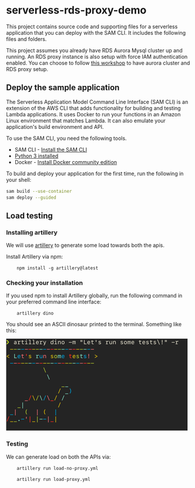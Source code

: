 # serverless-rds-proxy-demo

This project contains source code and supporting files for a serverless application that you can deploy with the SAM CLI. It includes the following files and folders.

This project assumes you already have RDS Aurora Mysql cluster up and running. An RDS proxy instance
is also setup with force IAM authentication enabled. You can choose to follow [this workshop](https://awsauroralabsmy.com/) to have aurora cluster and 
RDS proxy setup.

## Deploy the sample application

The Serverless Application Model Command Line Interface (SAM CLI) is an extension of the AWS CLI that adds functionality for building and testing Lambda applications. It uses Docker to run your functions in an Amazon Linux environment that matches Lambda. It can also emulate your application's build environment and API.

To use the SAM CLI, you need the following tools.

* SAM CLI - [Install the SAM CLI](https://docs.aws.amazon.com/serverless-application-model/latest/developerguide/serverless-sam-cli-install.html)
* [Python 3 installed](https://www.python.org/downloads/)
* Docker - [Install Docker community edition](https://hub.docker.com/search/?type=edition&offering=community)

To build and deploy your application for the first time, run the following in your shell:

```bash
sam build --use-container
sam deploy --guided
```

## Load testing

### Installing artillery
We will use [artillery](https://artillery.io/docs/guides/overview/welcome.html) to generate some load towards both the apis.

Install Artillery via npm:

```
    npm install -g artillery@latest

```

### Checking your installation

If you used npm to install Artillery globally, run the following command in your preferred command line interface:

```
    artillery dino

```

You should see an ASCII dinosaur printed to the terminal. Something like this:

![img.png](img.png)

### Testing

We can generate load on both the APIs via:

```
    artillery run load-no-proxy.yml
```

```
    artillery run load-proxy.yml
```